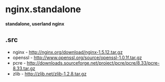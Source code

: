 # nginx.standalone
#### standalone, userland nginx

## .src
* nginx - http://nginx.org/download/nginx-1.5.12.tar.gz
* openssl - http://www.openssl.org/source/openssl-1.0.1f.tar.gz
* pcre - http://downloads.sourceforge.net/project/pcre/pcre/8.33/pcre-8.33.tar.gz
* zlib - http://zlib.net/zlib-1.2.8.tar.gz
